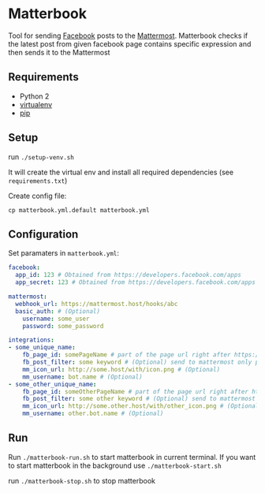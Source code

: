 # Matterbook #
Tool for sending [Facebook](https://facebook.com) posts to the [Mattermost](https://www.mattermost.org). Matterbook checks if the latest post from given facebook page contains specific expression and then sends it to the Mattermost

## Requirements ##
 - Python 2
 - [virtualenv](https://virtualenv.readthedocs.io/en/latest)
 - [pip](https://packaging.python.org/install_requirements_linux/#installing-pip-setuptools-wheel-with-linux-package-managers)

## Setup ##
run `./setup-venv.sh`

It will create the virtual env and install all required dependencies (see `requirements.txt`)

Create config file:

`cp matterbook.yml.default matterbook.yml`


## Configuration ##

Set paramaters in `matterbook.yml`:
```yaml
facebook:
  app_id: 123 # Obtained from https://developers.facebook.com/apps
  app_secret: 123 # Obtained from https://developers.facebook.com/apps

mattermost:
  webhook_url: https://mattermost.host/hooks/abc
  basic_auth: # (Optional)
    username: some_user
    password: some_password

integrations:
- some_unique_name:
    fb_page_id: somePageName # part of the page url right after https://www.facebook.com/, e.g. https://www.facebook.com/somePageName
    fb_post_filter: some keyword # (Optional) send to mattermost only posts containing given expression
    mm_icon_url: http://some.host/with/icon.png # (Optional)
    mm_username: bot.name # (Optional)
- some_other_unique_name:
    fb_page_id: someOtherPageName # part of the page url right after https://www.facebook.com/, e.g. https://www.facebook.com/someOtherPageName
    fb_post_filter: some other keyword # (Optional) send to mattermost only posts containing given expression
    mm_icon_url: http://some.other.host/with/other_icon.png # (Optional)
    mm_username: other.bot.name # (Optional)
```

## Run ##
Run `./matterbook-run.sh` to start matterbook in current terminal. If you want to start matterbook in the background use `./matterbook-start.sh`
  
run `./matterbook-stop.sh` to stop matterbook
